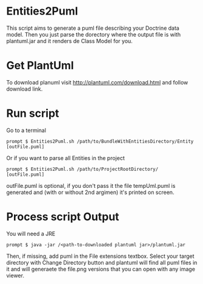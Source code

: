 # Entities2Puml
This script aims to generate a puml file describing your Doctrine data model.
Then you just parse the dorectory where the output file is with plantuml.jar and 
it renders de Class Model for you.

Get PlantUml
============
To download planuml visit http://plantuml.com/download.html and follow download link.

Run script
==========
Go to a terminal
```
prompt $ Entities2Puml.sh /path/to/BundleWithEntitiesDirectory/Entity [outFile.puml]
```
Or if you want to parse all Entities in the project
```
prompt $ Entities2Puml.sh /path/to/ProjectRootDirectory/ [outFile.puml]
```
outFile.puml is optional, if you don't pass it the file tempUml.puml is generated and 
(with or without 2nd argimen) it's printed on screen.

Process script Output
=====================
You will need a JRE 
```
prompt $ java -jar /<path-to-downloaded plantuml jar>/plantuml.jar
```
Then, if missing, add puml in the File extensions textbox. Select your target directory with 
Change Directory button and plantuml will find all puml files in it and will generaete the 
file.png versions that you can open with any image viewer.
